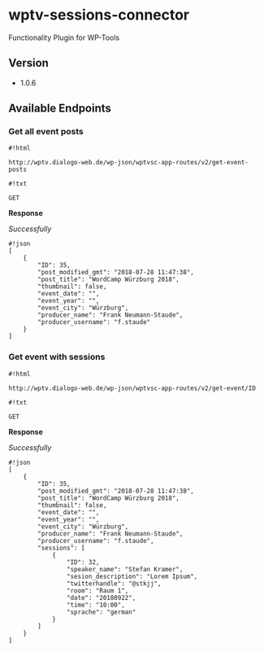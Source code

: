 # wptv-sessions-connector
Functionality Plugin for WP-Tools

## Version ##

* 1.0.6

## Available Endpoints ##

### Get all event posts ###

```
#!html

http://wptv.dialogo-web.de/wp-json/wptvsc-app-routes/v2/get-event-posts
```

```
#!txt

GET
```

**Response**

*Successfully*


```
#!json
[
    {
        "ID": 35,
        "post_modified_gmt": "2018-07-28 11:47:38",
        "post_title": "WordCamp Würzburg 2018",
        "thumbnail": false,
        "event_date": "",
        "event_year": "",
        "event_city": "Würzburg",
        "producer_name": "Frank Neumann-Staude",
        "producer_username": "f.staude"
    }
]
```

### Get event with sessions ###

```
#!html

http://wptv.dialogo-web.de/wp-json/wptvsc-app-routes/v2/get-event/ID
```

```
#!txt

GET
```

**Response**

*Successfully*


```
#!json
[
    {
        "ID": 35,
        "post_modified_gmt": "2018-07-28 11:47:38",
        "post_title": "WordCamp Würzburg 2018",
        "thumbnail": false,
        "event_date": "",
        "event_year": "",
        "event_city": "Würzburg",
        "producer_name": "Frank Neumann-Staude",
        "producer_username": "f.staude",
        "sessions": [
            {
                "ID": 32,
                "speaker_name": "Stefan Kramer",
                "sesion_description": "Lorem Ipsum",
                "twitterhandle": "@stkjj",
                "room": "Raum 1",
                "date": "20180922",
                "time": "10:00",
                "sprache": "german"
            }
        ]
    }
]
```
